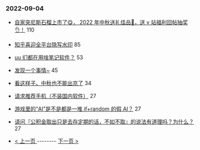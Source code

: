 ### 2022-09-04 
- [自家突尼斯石榴上市了😋， 2022 年中秋送礼佳品🧺，送 v 站福利回帖抽奖👌！](https://www.v2ex.com/t/877575) 110
- [知乎喜迎全平台隐写水印](https://www.v2ex.com/t/877614) 85
- [uu 们都在用啥笔记软件？](https://www.v2ex.com/t/877596) 53
- [发现一个事情~](https://www.v2ex.com/t/877512) 45
- [看这样子。中秋也不能出京了](https://www.v2ex.com/t/877580) 34
- [请求推荐手机（不装国内软件）](https://www.v2ex.com/t/877597) 27
- [游戏里的“AI”是不是都是一堆 if+random 的假 AI？](https://www.v2ex.com/t/877616) 27
- [请问『公积金取出只是去存定期的话，不如不取』的说法有道理吗？为什么？](https://www.v2ex.com/t/877559) 27 

- [ < 上一页 ](https://github.com/able8/v2ex-hot-record/blob/master/2022-09-03.md) -------- [ 下一页 > ](https://github.com/able8/v2ex-hot-record/blob/master/2022-09-05.md)